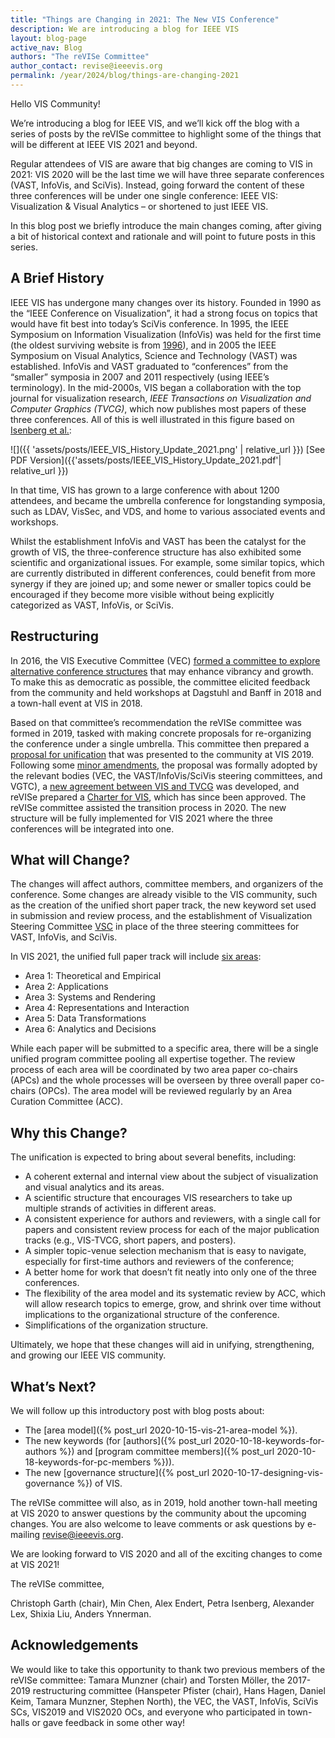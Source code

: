 ```yaml
---
title: "Things are Changing in 2021: The New VIS Conference"
description: We are introducing a blog for IEEE VIS
layout: blog-page
active_nav: Blog
authors: "The reVISe Committee"
author_contact: revise@ieeevis.org
permalink: /year/2024/blog/things-are-changing-2021
---
```


Hello VIS Community!

We’re introducing a blog for IEEE VIS, and we’ll kick off the blog with a series of posts by the reVISe committee to highlight some of the things that will be different at IEEE VIS 2021 and beyond.

Regular attendees of VIS are aware that big changes are coming to VIS in 2021: VIS 2020 will be the last time we will have three separate conferences (VAST, InfoVis, and SciVis). Instead, going forward the content of these three conferences will be under one single conference: IEEE VIS: Visualization & Visual Analytics – or shortened to just IEEE VIS.

In this blog post we briefly introduce the main changes coming, after giving a bit of historical context and rationale and will point to future posts in this series.

<!--more-->
## A Brief History
IEEE VIS has undergone many changes over its history. Founded in 1990 as the “IEEE Conference on Visualization”, it had a strong focus on topics that would have fit best into today’s SciVis conference. In 1995, the IEEE Symposium on Information Visualization (InfoVis) was held for the first time (the oldest surviving website is from [1996](https://www.hpc.msstate.edu/conferences/vis96/)), and in 2005 the IEEE Symposium on Visual Analytics, Science and Technology (VAST) was established. InfoVis and VAST graduated to “conferences” from the “smaller” symposia in 2007 and 2011 respectively (using IEEE’s terminology). In the mid-2000s, VIS began a collaboration with the top journal for visualization research, *IEEE Transactions on Visualization and Computer Graphics (TVCG)*, which now publishes most papers of these three conferences. All of this is well illustrated in this figure based on [Isenberg et al.](https://sites.google.com/site/vispubdata/home):


![]({{ 'assets/posts/IEEE_VIS_History_Update_2021.png' | relative_url }})
[See PDF Version]({{'assets/posts/IEEE_VIS_History_Update_2021.pdf'| relative_url }})

In that time, VIS has grown to a large conference with about 1200 attendees, and became the umbrella conference for longstanding symposia, such as LDAV, VisSec, and VDS, and home to various associated events and workshops.

Whilst the establishment InfoVis and VAST has been the catalyst for the growth of VIS, the three-conference structure has also exhibited some scientific and organizational issues. For example, some similar topics, which are currently distributed in different conferences, could benefit from more synergy if they are joined up; and some newer or smaller topics could be encouraged if they become more visible without being explicitly categorized as VAST, InfoVis, or SciVis.

## Restructuring
In 2016, the VIS Executive Committee (VEC) [formed a committee to explore alternative conference structures](http://ieeevis.org/governance/restructuring) that may enhance vibrancy and growth. To make this as democratic as possible, the committee elicited feedback from the community and held workshops at Dagstuhl and Banff in 2018 and a town-hall event at VIS in 2018.

Based on that committee’s recommendation the reVISe committee was formed in 2019, tasked with making concrete proposals for re-organizing the conference under a single umbrella. This committee then prepared a [proposal for unification](/governance/2020_reVISe_Proposal.pdf) that was presented to the community at VIS 2019. Following some [minor amendments](/governance/2020_reVISe_Proposal_Amendments.pdf), the proposal was formally adopted by the relevant bodies (VEC, the VAST/InfoVis/SciVis steering committees, and VGTC), a [new agreement between VIS and TVCG](/governance/IEEE_VIS_TVCG_Letter_of_Agreement_2020.pdf) was developed, and reVISe prepared a [Charter for VIS](/governance/IEEE_VIS_Charter_2020.pdf), which has since been approved. The reVISe committee assisted the transition process in 2020. The new structure will be fully implemented for VIS 2021 where the three conferences will be integrated into one.

## What will Change?

The changes will affect authors, committee members, and organizers of the conference. Some changes are already visible to the VIS community, such as the creation of the unified short paper track, the new keyword set used in submission and review process, and the establishment of Visualization Steering Committee [VSC](http://ieeevis.org/year/2020/info/committees/steering-committees) in place of the three steering committees for VAST, InfoVis, and SciVis.

In VIS 2021, the unified full paper track will include [six areas](/governance/area-model):
* Area 1: Theoretical and Empirical
* Area 2: Applications
* Area 3: Systems and Rendering
* Area 4: Representations and Interaction
* Area 5: Data Transformations
* Area 6: Analytics and Decisions

While each paper will be submitted to a specific area, there will be a single unified program committee pooling all expertise together. The review process of each area will be coordinated by two area paper co-chairs (APCs) and the whole processes will be overseen by three overall paper co-chairs (OPCs). The area model will be reviewed regularly by an Area Curation Committee (ACC).

## Why this Change?

The unification is expected to bring about several benefits, including:

* A coherent external and internal view about the subject of visualization and visual analytics and its areas.
* A scientific structure that encourages VIS researchers to take up multiple strands of activities in different areas.
* A consistent experience for authors and reviewers, with a single call for papers and consistent review process for each of the major publication tracks (e.g., VIS-TVCG, short papers, and posters).
* A simpler topic-venue selection mechanism that is easy to navigate, especially for first-time authors and reviewers of the conference;
* A better home for work that doesn’t fit neatly into only one of the three conferences.
* The flexibility of the area model and its systematic review by ACC, which will allow research topics to emerge, grow, and shrink over time without implications to the organizational structure of the conference.
* Simplifications of the organization structure.

Ultimately, we hope that these changes will aid in unifying, strengthening, and growing our IEEE VIS community.

## What’s Next?

We will follow up this introductory post with blog posts about:
* The [area model]({% post_url 2020-10-15-vis-21-area-model %}).
* The new keywords (for [authors]({% post_url 2020-10-18-keywords-for-authors %}) and [program committee members]({% post_url 2020-10-18-keywords-for-pc-members %})).
* The new [governance structure]({% post_url 2020-10-17-designing-vis-governance %}) of VIS.

The reVISe committee will also, as in 2019, hold another town-hall meeting at VIS 2020 to answer questions by the community about the upcoming changes. You are also welcome to leave comments or ask questions by e-mailing [revise@ieeevis.org](mailto:revise@ieeevis.org).

We are looking forward to VIS 2020 and all of the exciting changes to come at VIS 2021!

The reVISe committee,

Christoph Garth (chair), Min Chen, Alex Endert, Petra Isenberg, Alexander Lex, Shixia Liu, Anders Ynnerman.

## Acknowledgements

We would like to take this opportunity to thank two previous members of the reVISe committee: Tamara Munzner (chair) and Torsten Möller, the 2017-2019 restructuring committee (Hanspeter Pfister (chair), Hans Hagen, Daniel Keim, Tamara Munzner, Stephen North),  the VEC, the VAST, InfoVis, SciVis SCs, VIS2019 and VIS2020 OCs, and everyone who participated in town-halls or gave feedback in some other way!

